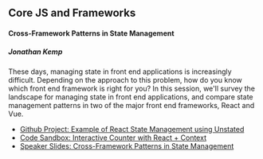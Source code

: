 ## Core JS and Frameworks

#### Cross-Framework Patterns in State Management
##### Jonathan Kemp

These days, managing state in front end applications is increasingly difficult. Depending on the approach to this problem, how do you know which front end framework is right for you? In this session, we'll survey the landscape for managing state in front end applications, and compare state management patterns in two of the major front end frameworks, React and Vue.

* [Github Project: Example of React State Management using Unstated](https://github.com/jakewies/unstated-color-switcher)
* [Code Sandbox: Interactive Counter with React + Context](https://codesandbox.io/s/kw37rmpv)
* [Speaker Slides: Cross-Framework Patterns in State Management](https://speakerdeck.com/jonkemp/cross-framework-patterns-in-state-management)
